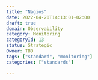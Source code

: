 ```yaml
---
title: "Nagios"
date: 2022-04-20T14:13:01+02:00
draft: true
domain: Observability
category: Monitoring
categoryId: 13
status: Strategic
Owner: TBD
tags: ["standard", "monitoring"]
categories: ["standards"]

---
```

